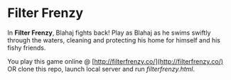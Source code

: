 # Filter Frenzy

In **Filter Frenzy**, Blahaj fights back! Play as Blahaj as he swims swiftly through the waters, cleaning and protecting his home for himself and his fishy friends.

You play this game online @ [http://filterfrenzy.co/](http://filterfrenzy.co/) OR clone this repo, launch local server and run _filterfrenzy.html_. 

